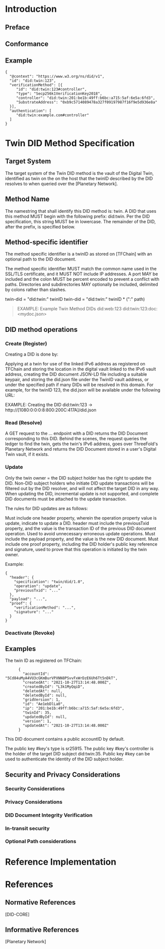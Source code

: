 # Introduction

## Preface

## Conformance

## Example

``` 
{
  "@context": "https://www.w3.org/ns/did/v1",
  "id": "did:twin:123",
  "verificationMethod": [{
     "id": "did:twin:123#controller",
     "type": "Secp256k1VerificationKey2018",
     "controller": "did:twin:201:be1b:49ff:b6bc:a715:5af:6e5a:6fd3",
     "SubstrateAddress": "0xb9c5714089478a327f09197987f16f9e5d936e8a"
  }],
  "authentication": [
     "did:twin:example.com#controller"
  ]
}
``` 

# Twin DID Method Specification

## Target System

The target system of the Twin DID method is the vault of the Digital Twin, identified as twin on the on the  host that the twinID described by the DID resolves to when queried over the [Planetary Network].

## Method Name

The namestring that shall identify this DID method is: twin. A DID that uses this method MUST begin with the following prefix: did:twin. Per the DID specification, this string MUST be in lowercase. The remainder of the DID, after the prefix, is specified below.

## Method-specific identifier

The method specific identifier is a twinID as stored on [TFChain] with an optional path to the DID document.

The method specific identifier MUST match the common name used in the SSL/TLS certificate, and it MUST NOT include IP addresses. A port MAY be included and the colon MUST be percent encoded to prevent a conflict with paths. Directories and subdirectories MAY optionally be included, delimited by colons rather than slashes.

twin-did = "did:twin:" twinID
twin-did = "did:twin:" twinID * (":" path)

> EXAMPLE: Example Twin Method DIDs
> did:web:123
> did:twin:123:doc:<mydoc.json>

## DID method operations

### Create (Register)

Creating a DID is done by:

Applying at a twin for use of the linked IPv6 address as registered on TFChain and storing the location in the digital vault linked to the IPv6 vault address, creating the DID document JSON-LD file including a suitable keypair, and storing the did.json file under the TwinID vault address, or under the specified path if many DIDs will be resolved in this domain.
For example, for the twinID 123, the did.json will be available under the following URL:

EXAMPLE: Creating the DID
did:twin:123
 -> http://[1080:0:0:0:8:800:200C:417A]/did.json

### Read (Resolve)

A GET request to the ... endpoint with a DID returns the DID Document corresponding to this DID. Behind the scenes, the request queries the ledger to find the twin, gets the twin's IPv6 address, goes over ThreeFold's Planetary Network and returns the DID Document stored in a user's Digital Twin vault, if it exists.

### Update

Only the twin owner = the DID subject holder has the right to update the DID. Non-DID subject holders who initiate DID update transactions will be filtered out by the DID resolver, and will not affect the target DID in any way. When updating the DID, incremental update is not supported, and complete DID documents must be attached to the update transaction.

The rules for DID updates are as follows:

Must include one header property, wherein the operation property value is update, indicate to update a DID.
header must include the previousTxid property, and the value is the transaction ID of the previous DID document operation. Used to avoid unnecessary erroneous update operations.
Must include the payload property, and the value is the new DID document.
Must include one proof property, including the DID holder's public key reference and signature, used to prove that this operation is initiated by the twin owner.

Example: 

``` 
{
  "header": {
    "specification": "twin/did/1.0",
    "operation": "update",
    "previousTxid": "..."
  },
  "payload": "...",
  "proof": {
    "verificationMethod": "...",
    "signature": "..."
  }
}
``` 

### Deactivate (Revoke)

## Examples

The twin ID as registered on TFChain: 
``` 
      {
        "accountId": "5Cd84uMyA4VU3cGKmBurVPXNN8PSvvFxWrDzE6Uh6Tt5nDkT",
        "createdAt": "2021-10-27T13:14:48.000Z",
        "createdById": "L3k1MyQqiD",
        "deletedAt": null,
        "deletedById": null,
        "gridVersion": 1,
        "id": "Ae1ebDlLa0",
        "ip": "201:be1b:49ff:b6bc:a715:5af:6e5a:6fd3",
        "twinId": 35,
        "updatedById": null,
        "version": 1,
        "updatedAt": "2021-10-27T13:14:48.000Z"
      }
``` 

This DID document contains a public accountID by default. 

The public key #key's type is sr25915.
The public key #key's controller is the holder of the target DID subject did:twin:35.
Public key #key can be used to authenticate the identity of the DID subject holder.

## Security and Privacy Considerations

### Security Considerations

### Privacy Considerations

### DID Document Integrity Verification

### In-transit security

### Optional Path considerations 

# Reference Implementation

# References

## Normative References

[DID-CORE]

## Informative References

[Planetary Network]
